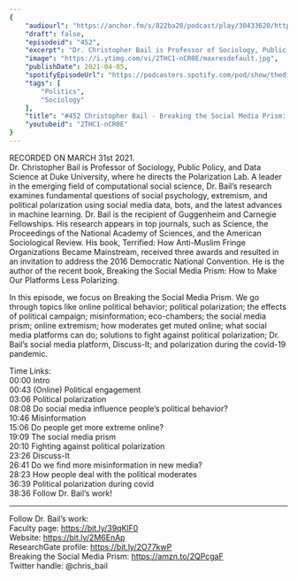 ```yaml
---
{
	"audiourl": "https://anchor.fm/s/822ba20/podcast/play/30433620/https%3A%2F%2Fd3ctxlq1ktw2nl.cloudfront.net%2Fstaging%2F2021-2-31%2Fd26d6901-7a2f-5897-a8ba-3b38c786078b.m4a",
	"draft": false,
	"episodeid": "452",
	"excerpt": "Dr. Christopher Bail is Professor of Sociology, Public Policy, and Data Science at Duke University, where he directs the Polarization Lab. A leader in the emerging field of computational social science, Dr. Bail’s research examines fundamental questions of social psychology, extremism, and political polarization using social media data, bots, and the latest advances in machine learning. Dr. Bail is the recipient of Guggenheim and Carnegie Fellowships. His research appears in top journals, such as Science, the Proceedings of the National Academy of Sciences, and the American Sociological Review. His book, Terrified: How Anti-Muslim Fringe Organizations Became Mainstream, received three awards and resulted in an invitation to address the 2016 Democratic National Convention. He is the author of the recent book, Breaking the Social Media Prism: How to Make Our Platforms Less Polarizing.",
	"image": "https://i.ytimg.com/vi/2THC1-nCR0E/maxresdefault.jpg",
	"publishDate": 2021-04-05,
	"spotifyEpisodeUrl": "https://podcasters.spotify.com/pod/show/thedissenter/episodes/452-Christopher-Bail---Breaking-the-Social-Media-Prism-How-to-Make-Our-Platforms-Less-Polarizing-etv8sk",
	"tags": [
		"Politics",
		"Sociology"
	],
	"title": "#452 Christopher Bail - Breaking the Social Media Prism: How to Make Our Platforms Less Polarizing",
	"youtubeid": "2THC1-nCR0E"
}
---
```

RECORDED ON MARCH 31st 2021.  
Dr. Christopher Bail is Professor of Sociology, Public Policy, and Data Science at Duke University, where he directs the Polarization Lab. A leader in the emerging field of computational social science, Dr. Bail’s research examines fundamental questions of social psychology, extremism, and political polarization using social media data, bots, and the latest advances in machine learning. Dr. Bail is the recipient of Guggenheim and Carnegie Fellowships. His research appears in top journals, such as Science, the Proceedings of the National Academy of Sciences, and the American Sociological Review. His book, Terrified: How Anti-Muslim Fringe Organizations Became Mainstream, received three awards and resulted in an invitation to address the 2016 Democratic National Convention. He is the author of the recent book, Breaking the Social Media Prism: How to Make Our Platforms Less Polarizing.

In this episode, we focus on Breaking the Social Media Prism. We go through topics like online political behavior; political polarization; the effects of political campaign; misinformation; eco-chambers; the social media prism; online extremism; how moderates get muted online; what social media platforms can do; solutions to fight against political polarization; Dr. Bail’s social media platform, Discuss-It; and polarization during the covid-19 pandemic.

Time Links:  
<time>00:00</time> Intro  
<time>00:43</time> (Online) Political engagement  
<time>03:06</time> Political polarization  
<time>08:08</time> Do social media influence people’s political behavior?  
<time>10:46</time> Misinformation  
<time>15:06</time> Do people get more extreme online?  
<time>19:09</time> The social media prism  
<time>20:10</time> Fighting against political polarization  
<time>23:26</time> Discuss-It  
<time>26:41</time> Do we find more misinformation in new media?  
<time>28:23</time> How people deal with the political moderates  
<time>36:39</time> Political polarization during covid  
<time>38:36</time> Follow Dr. Bail’s work!

---

Follow Dr. Bail’s work:  
Faculty page: https://bit.ly/39qKlF0  
Website: https://bit.ly/2M6EnAp  
ResearchGate profile: https://bit.ly/2O77kwP  
Breaking the Social Media Prism: https://amzn.to/2QPcgaF  
Twitter handle: @chris_bail
